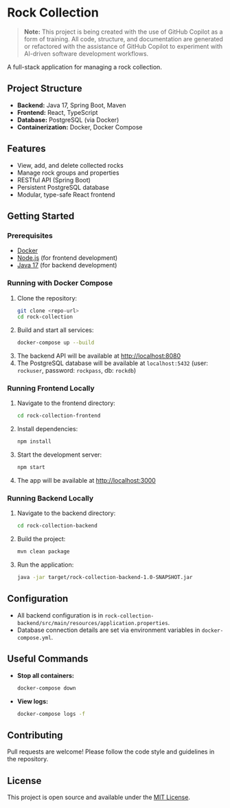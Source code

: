 # Rock Collection

> **Note:** This project is being created with the use of GitHub Copilot as a form of training. All code, structure, and documentation are generated or refactored with the assistance of GitHub Copilot to experiment with AI-driven software development workflows.

A full-stack application for managing a rock collection.

## Project Structure

- **Backend:** Java 17, Spring Boot, Maven
- **Frontend:** React, TypeScript
- **Database:** PostgreSQL (via Docker)
- **Containerization:** Docker, Docker Compose

## Features
- View, add, and delete collected rocks
- Manage rock groups and properties
- RESTful API (Spring Boot)
- Persistent PostgreSQL database
- Modular, type-safe React frontend

## Getting Started

### Prerequisites
- [Docker](https://www.docker.com/get-started/)
- [Node.js](https://nodejs.org/) (for frontend development)
- [Java 17](https://adoptopenjdk.net/) (for backend development)

### Running with Docker Compose

1. Clone the repository:
   ```sh
   git clone <repo-url>
   cd rock-collection
   ```
2. Build and start all services:
   ```sh
   docker-compose up --build
   ```
3. The backend API will be available at [http://localhost:8080](http://localhost:8080)
4. The PostgreSQL database will be available at `localhost:5432` (user: `rockuser`, password: `rockpass`, db: `rockdb`)

### Running Frontend Locally

1. Navigate to the frontend directory:
   ```sh
   cd rock-collection-frontend
   ```
2. Install dependencies:
   ```sh
   npm install
   ```
3. Start the development server:
   ```sh
   npm start
   ```
4. The app will be available at [http://localhost:3000](http://localhost:3000)

### Running Backend Locally

1. Navigate to the backend directory:
   ```sh
   cd rock-collection-backend
   ```
2. Build the project:
   ```sh
   mvn clean package
   ```
3. Run the application:
   ```sh
   java -jar target/rock-collection-backend-1.0-SNAPSHOT.jar
   ```

## Configuration

- All backend configuration is in `rock-collection-backend/src/main/resources/application.properties`.
- Database connection details are set via environment variables in `docker-compose.yml`.

## Useful Commands

- **Stop all containers:**
  ```sh
  docker-compose down
  ```
- **View logs:**
  ```sh
  docker-compose logs -f
  ```

## Contributing

Pull requests are welcome! Please follow the code style and guidelines in the repository.

## License

This project is open source and available under the [MIT License](LICENSE).
